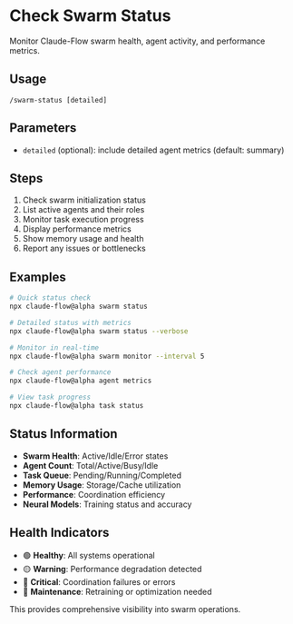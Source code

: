 # Check Swarm Status

Monitor Claude-Flow swarm health, agent activity, and performance metrics.

## Usage
```
/swarm-status [detailed]
```

## Parameters
- `detailed` (optional): include detailed agent metrics (default: summary)

## Steps

1. Check swarm initialization status
2. List active agents and their roles
3. Monitor task execution progress
4. Display performance metrics
5. Show memory usage and health
6. Report any issues or bottlenecks

## Examples
```bash
# Quick status check
npx claude-flow@alpha swarm status

# Detailed status with metrics
npx claude-flow@alpha swarm status --verbose

# Monitor in real-time
npx claude-flow@alpha swarm monitor --interval 5

# Check agent performance
npx claude-flow@alpha agent metrics

# View task progress
npx claude-flow@alpha task status
```

## Status Information
- **Swarm Health**: Active/Idle/Error states
- **Agent Count**: Total/Active/Busy/Idle
- **Task Queue**: Pending/Running/Completed
- **Memory Usage**: Storage/Cache utilization
- **Performance**: Coordination efficiency
- **Neural Models**: Training status and accuracy

## Health Indicators
- 🟢 **Healthy**: All systems operational
- 🟡 **Warning**: Performance degradation detected
- 🔴 **Critical**: Coordination failures or errors
- 🔧 **Maintenance**: Retraining or optimization needed

This provides comprehensive visibility into swarm operations.